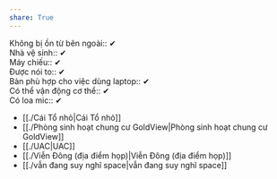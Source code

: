 ```yaml
---  
share: True  
---  
```

Không bị ồn từ bên ngoài:: ✔  
Nhà vệ sinh:: ✔  
Máy chiếu:: ✔  
Được nói to:: ✔  
Bàn phù hợp cho việc dùng laptop:: ✔  
Có thể vận động cơ thể:: ✔  
Có loa mic:: ✔  
  
- [[./Cái Tổ nhỏ|Cái Tổ nhỏ]]  
- [[./Phòng sinh hoạt chung cư GoldView|Phòng sinh hoạt chung cư GoldView]]  
- [[./UAC|UAC]]  
- [[./Viễn Đông (địa điểm họp)|Viễn Đông (địa điểm họp)]]  
- [[./vẫn đang suy nghĩ space|vẫn đang suy nghĩ space]]  
  
